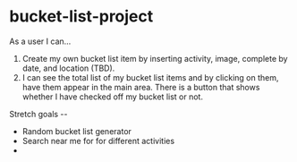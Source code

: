 # bucket-list-project
As a user I can…
1.	Create my own bucket list item by inserting activity, image, complete by date, and location (TBD).
2.	I can see the total list of my bucket list items and by clicking on them, have them appear in the main area. There is a button that shows whether I have checked off my bucket list or not. 


Stretch goals --
- Random bucket list generator
- Search near me for for different activities 
-